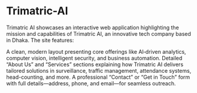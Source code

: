 # Trimatric-AI
Trimatric AI showcases an interactive web application highlighting the mission and capabilities of Trimatric AI, an innovative tech company based in Dhaka. The site features:

A clean, modern layout presenting core offerings like AI‑driven analytics, computer vision, intelligent security, and business automation.
Detailed “About Us” and “Services” sections explaining how Trimatric AI delivers tailored solutions in surveillance, traffic management, attendance systems, head-counting, and more.
A professional “Contact” or “Get in Touch” form with full details—address, phone, and email—for seamless outreach.
